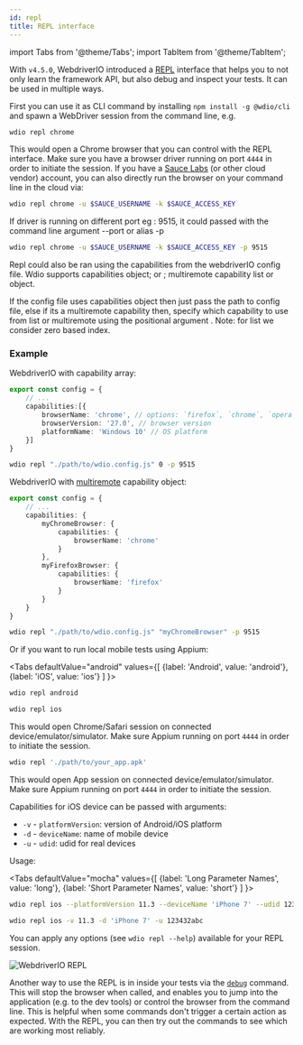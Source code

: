 ```yaml
---
id: repl
title: REPL interface
---
```


import Tabs from '@theme/Tabs';
import TabItem from '@theme/TabItem';

With `v4.5.0`, WebdriverIO introduced a [REPL](https://en.wikipedia.org/wiki/Read%E2%80%93eval%E2%80%93print_loop) interface that helps you to not only learn the framework API, but also debug and inspect your tests. It can be used in multiple ways.

First you can use it as CLI command by installing `npm install -g @wdio/cli` and spawn a WebDriver session from the command line, e.g.

```sh
wdio repl chrome
```

This would open a Chrome browser that you can control with the REPL interface. Make sure you have a browser driver running on port `4444` in order to initiate the session. If you have a [Sauce Labs](https://saucelabs.com) (or other cloud vendor) account, you can also directly run the browser on your command line in the cloud via:

```sh
wdio repl chrome -u $SAUCE_USERNAME -k $SAUCE_ACCESS_KEY
```

If driver is running on different port eg : 9515, it could passed with the command line argument --port or alias -p

```sh
wdio repl chrome -u $SAUCE_USERNAME -k $SAUCE_ACCESS_KEY -p 9515
```

Repl could also be ran using the capabilities from the webdriverIO config file. Wdio supports capabilities object; or ; multiremote capability list or object.

If the config file uses capabilities object then just pass the path to config file, else if its a multiremote capability then, specify which capability to use from list or multiremote using the positional argument . Note: for list we consider zero based index.

### Example

WebdriverIO with capability array:

```ts title="wdio.conf.ts example"
export const config = {
    // ...
    capabilities:[{
        browserName: 'chrome', // options: `firefox`, `chrome`, `opera`, `safari`
        browserVersion: '27.0', // browser version
        platformName: 'Windows 10' // OS platform
    }]
}
```

```sh
wdio repl "./path/to/wdio.config.js" 0 -p 9515
```

WebdriverIO with [multiremote](https://webdriver.io/docs/multiremote/) capability object:

```ts title="wdio.conf.ts example"
export const config = {
    // ...
    capabilities: {
        myChromeBrowser: {
            capabilities: {
                browserName: 'chrome'
            }
        },
        myFirefoxBrowser: {
            capabilities: {
                browserName: 'firefox'
            }
        }
    }
}
```

```sh
wdio repl "./path/to/wdio.config.js" "myChromeBrowser" -p 9515
```

Or if you want to run local mobile tests using Appium:

<Tabs
  defaultValue="android"
  values={[
    {label: 'Android', value: 'android'},
    {label: 'iOS', value: 'ios'}
  ]
}>
<TabItem value="android">

```sh
wdio repl android
```

</TabItem>
<TabItem value="ios">

```sh
wdio repl ios
```

</TabItem>
</Tabs>

This would open Chrome/Safari session on connected device/emulator/simulator. Make sure Appium running on port `4444` in order to initiate the session.

```sh
wdio repl './path/to/your_app.apk'
```

This would open App session on connected device/emulator/simulator. Make sure Appium running on port `4444` in order to initiate the session.

Capabilities for iOS device can be passed with arguments:

* `-v`      - `platformVersion`: version of Android/iOS platform
* `-d`      - `deviceName`: name of mobile device
* `-u`      - `udid`: udid for real devices

Usage:

<Tabs
  defaultValue="mocha"
  values={[
    {label: 'Long Parameter Names', value: 'long'},
    {label: 'Short Parameter Names', value: 'short'}
  ]
}>
<TabItem value="long">

```sh
wdio repl ios --platformVersion 11.3 --deviceName 'iPhone 7' --udid 123432abc
```

</TabItem>
<TabItem value="short">

```sh
wdio repl ios -v 11.3 -d 'iPhone 7' -u 123432abc
```

</TabItem>
</Tabs>

You can apply any options (see `wdio repl --help`) available for your REPL session.

![WebdriverIO REPL](https://webdriver.io/img/repl.gif)

Another way to use the REPL is in inside your tests via the [`debug`](/docs/api/browser/debug) command. This will stop the browser when called, and enables you to jump into the application (e.g. to the dev tools) or control the browser from the command line. This is helpful when some commands don't trigger a certain action as expected. With the REPL, you can then try out the commands to see which are working most reliably.
